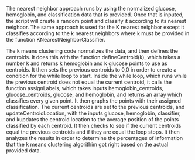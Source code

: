 The nearest neighbor approach runs by using the normalized glucose, hemoglobin, and classification data that is provided.
Once that is inputed, the script will create a random point and classify it according to its nearest neighbor.
The same approach is used for the K nearest neighbor except it classifies according to the k nearest neighbors
where k must be provided in the function KNearestNeighborClassifier.


The k means clustering code normalizes the data, and then defines the centroids. It does this with the function
defineCentroid(k), which takes a number k and returns k hemoglobin and k glucose points to use as centroids. 
It then sets the previous centroids to 0,0 in order to create a condition for the while loop to start. Inside the while loop, 
which runs while the previous centroid does not equal the current centroid, it calls the function assignLabels, which
takes inputs hemoglobin_centroids, glucose_centroids, glucose, and hemoglobin, and returns an array
which classifies every given point. It then graphs the points with their assigned classification.
The current centroids are set to the previous centroids, and updateCentroidLocation, with the inputs
glucose, hemoglobin, classifier, and kupdates the centroid location to the average position of the 
points classified by each centroid. It then checks to see if the current centroids equal the previous centroids
and if they are equal the loop stops.
It then analyzes the results in order to determine the percentages of information that the k means clustering algorithim got right
based on the actual provided data.